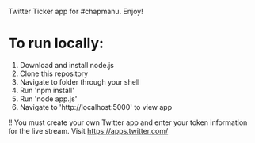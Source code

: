 Twitter Ticker app for #chapmanu. Enjoy!

# To run locally:
1. Download and install node.js
2. Clone this repository
3. Navigate to folder through your shell
4. Run 'npm install'
5. Run 'node app.js'
6. Navigate to 'http://localhost:5000' to view app

!! You must create your own Twitter app and enter your token information for the live stream. Visit https://apps.twitter.com/